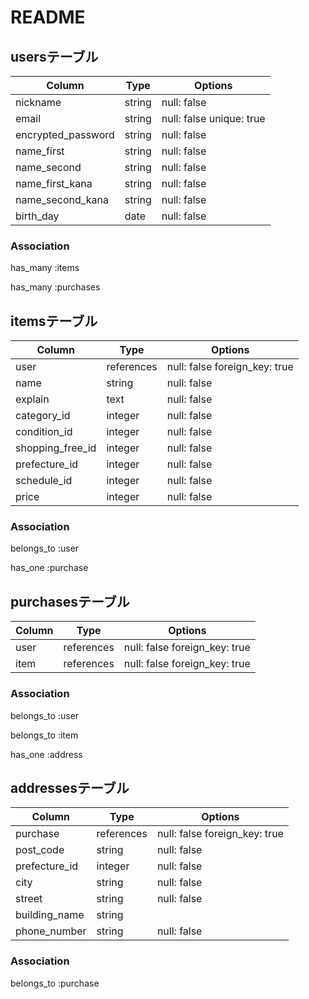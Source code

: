# README

## usersテーブル

|  Column    |   Type   |    Options    |
|   ------   |   ----   |  -----------  |
|  nickname  |  string  |  null: false  |
|   email    |  string  |  null: false unique: true |
|  encrypted_password  |  string  |  null: false  |
| name_first |  string  |  null: false  |
| name_second |  string  |  null: false  |
| name_first_kana |  string  |  null: false  |
| name_second_kana |  string  |  null: false  |
|  birth_day  |  date   |  null: false  |

### Association
has_many :items

has_many :purchases


## itemsテーブル

|Column|Type|Options|
|------|----|-------|
|user|references|null: false  foreign_key: true|
|name|string|null: false|
|explain|text|null: false|
|category_id|integer|null: false|
|condition_id|integer|null: false|
|shopping_free_id|integer|null: false|
|prefecture_id|integer|null: false|
|schedule_id|integer|null: false|
|price|integer|null: false|

### Association
belongs_to :user

has_one :purchase

## purchasesテーブル

|Column|Type|Options|
|------|----|-------|
|user|references|null: false  foreign_key: true|
|item|references|null: false  foreign_key: true|

### Association
belongs_to :user

belongs_to :item

has_one :address

## addressesテーブル

|Column|Type|Options|
|------|----|-------|
|purchase|references|null: false  foreign_key: true|
|post_code|string|null: false|
|prefecture_id|integer|null: false|
|city|string|null: false|
|street|string|null: false|
|building_name|string|
|phone_number|string|null: false|

### Association
belongs_to :purchase